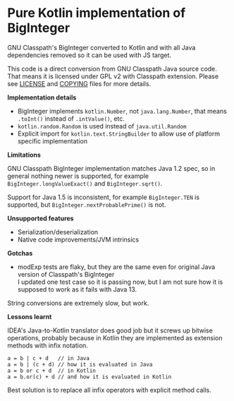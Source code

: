 # Pure Kotlin implementation of BigInteger

GNU Classpath's BigInteger converted to Kotlin and with all Java dependencies removed so it can be used with JS target.

This code is a direct conversion from GNU Classpath Java source code. That means it is licensed under GPL v2 with 
Classpath extension. Please see [LICENSE](LICENSE) and [COPYING](COPYING) files for more details. 

**Implementation details**

- BigInteger implements `kotlin.Number`, not `java.lang.Number`, that means `.toInt()` instead of `.intValue()`, etc.
- `kotlin.random.Random` is used instead of `java.util.Random`
- Explicit import for `kotlin.text.StringBuilder` to allow use of platform specific implementation

**Limitations**

GNU Classpath BigInteger implementation matches Java 1.2 spec, so in general nothing newer is supported, for example
`BigInteger.longValueExact()` and `BigInteger.sqrt()`.

Support for Java 1.5 is inconsistent, for example `BigInteger.TEN` is supported, but `BigInteger.nextProbablePrime()` is not. 

**Unsupported features**

- Serialization/deserialization
- Native code improvements/JVM intrinsics

**Gotchas**

- modExp tests are flaky, but they are the same even for original Java version of Classpath's BigInteger\
  I updated one test case so it is passing now, but I am not sure how it is supposed to work as it fails with Java 13.
    
String conversions are extremely slow, but work.
     
     
**Lessons learnt**

IDEA's Java-to-Kotlin translator does good job but it screws up bitwise operations, probably because in Kotlin
they are implemented as extension methods with infix notation. 

    a = b | c + d   // in Java
    a = b | (c + d) // how it is evaluated in Java
    a = b or c + d  // in Kotlin
    a = b.or(c) + d // and how it is evaluated in Kotlin 

Best solution is to replace all infix operators with explicit method calls.
